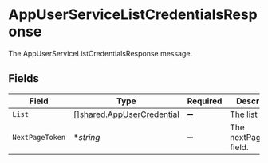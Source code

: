 # AppUserServiceListCredentialsResponse

The AppUserServiceListCredentialsResponse message.


## Fields

| Field                                                                         | Type                                                                          | Required                                                                      | Description                                                                   |
| ----------------------------------------------------------------------------- | ----------------------------------------------------------------------------- | ----------------------------------------------------------------------------- | ----------------------------------------------------------------------------- |
| `List`                                                                        | [][shared.AppUserCredential](../../../pkg/models/shared/appusercredential.md) | :heavy_minus_sign:                                                            | The list field.                                                               |
| `NextPageToken`                                                               | **string*                                                                     | :heavy_minus_sign:                                                            | The nextPageToken field.                                                      |